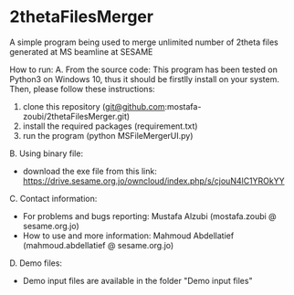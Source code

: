 # 2thetaFilesMerger
A simple program being used to merge unlimited number of 2theta files generated at MS beamline at SESAME

How to run: 
A. From the source code: 
This program has been tested on Python3 on Windows 10, thus it should be firstlly install on your system. Then, please follow these instructions: 

1. clone this repository (git@github.com:mostafa-zoubi/2thetaFilesMerger.git)
2. install the required packages (requirement.txt)
3. run the program (python MSFileMergerUI.py)

B. Using binary file: 
- download the exe file from this link: https://drive.sesame.org.jo/owncloud/index.php/s/cjouN4lC1YROkYY 

C. Contact information:
- For problems and bugs reporting: Mustafa Alzubi (mostafa.zoubi @ sesame.org.jo)
- How to use and more information: Mahmoud Abdellatief (mahmoud.abdellatief @ sesame.org.jo)

D. Demo files: 
- Demo input files are available in the folder "Demo input files"
